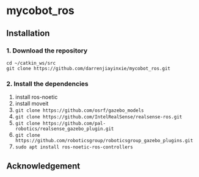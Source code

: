 # mycobot_ros

## Installation
### 1. Download the repository
`cd ~/catkin_ws/src`<br>
`git clone https://github.com/darrenjiayinxie/mycobot_ros.git`
### 2. Install the dependencies
1. install ros-noetic
2. install moveit
3. `git clone https://github.com/osrf/gazebo_models`
4. `git clone https://github.com/IntelRealSense/realsense-ros.git`
5. `git clone https://github.com/pal-robotics/realsense_gazebo_plugin.git`
6. `git clone https://github.com/roboticsgroup/roboticsgroup_gazebo_plugins.git`
7. `sudo apt install ros-noetic-ros-controllers`
## Acknowledgement

